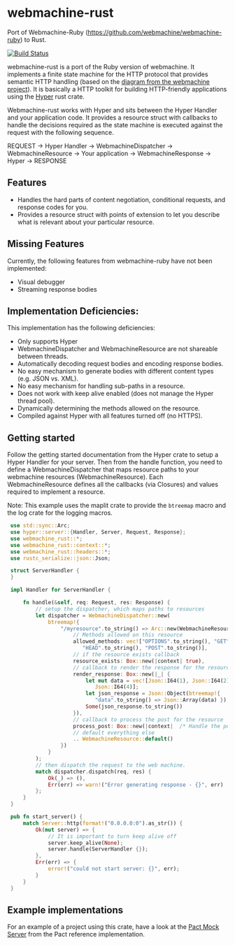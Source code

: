# webmachine-rust

Port of Webmachine-Ruby (https://github.com/webmachine/webmachine-ruby) to Rust.

[![Build Status](https://travis-ci.org/uglyog/webmachine-rust.svg?branch=master)](https://travis-ci.org/uglyog/webmachine-rust)

webmachine-rust is a port of the Ruby version of webmachine. It implements a finite state machine for the HTTP protocol
that provides semantic HTTP handling (based on the [diagram from the webmachine project](https://webmachine.github.io/images/http-headers-status-v3.png)).
It is basically a HTTP toolkit for building HTTP-friendly applications using the [Hyper](https://crates.io/crates/hyper) rust crate.

Webmachine-rust works with Hyper and sits between the Hyper Handler and your application code. It provides a resource struct
with callbacks to handle the decisions required as the state machine is executed against the request with the following sequence.

REQUEST -> Hyper Handler -> WebmachineDispatcher -> WebmachineResource -> Your application -> WebmachineResponse -> Hyper -> RESPONSE

## Features

- Handles the hard parts of content negotiation, conditional requests, and response codes for you.
- Provides a resource struct with points of extension to let you describe what is relevant about your particular resource.

## Missing Features

Currently, the following features from webmachine-ruby have not been implemented:

- Visual debugger
- Streaming response bodies

## Implementation Deficiencies:

This implementation has the following deficiencies:

- Only supports Hyper
- WebmachineDispatcher and WebmachineResource are not shareable between threads.
- Automatically decoding request bodies and encoding response bodies.
- No easy mechanism to generate bodies with different content types (e.g. JSON vs. XML).
- No easy mechanism for handling sub-paths in a resource.
- Does not work with keep alive enabled (does not manage the Hyper thread pool).
- Dynamically determining the methods allowed on the resource.
- Compiled against Hyper with all features turned off (no HTTPS).

## Getting started

Follow the getting started documentation from the Hyper crate to setup a Hyper Handler for your server. Then from the
handle function, you need to define a WebmachineDispatcher that maps resource paths to your webmachine resources (WebmachineResource). Each WebmachineResource defines all the callbacks (via Closures) and values required to implement a
resource.

Note: This example uses the maplit crate to provide the `btreemap` macro and the log crate for the logging macros.

```rust
 use std::sync::Arc;
 use hyper::server::{Handler, Server, Request, Response};
 use webmachine_rust::*;
 use webmachine_rust::context::*;
 use webmachine_rust::headers::*;
 use rustc_serialize::json::Json;

 struct ServerHandler {
 }

 impl Handler for ServerHandler {

     fn handle(&self, req: Request, res: Response) {
         // setup the dispatcher, which maps paths to resources
         let dispatcher = WebmachineDispatcher::new(
             btreemap!{
                 "/myresource".to_string() => Arc::new(WebmachineResource {
                     // Methods allowed on this resource
                     allowed_methods: vec!["OPTIONS".to_string(), "GET".to_string(),
                        "HEAD".to_string(), "POST".to_string()],
                     // if the resource exists callback
                     resource_exists: Box::new(|context| true),
                     // callback to render the response for the resource
                     render_response: Box::new(|_| {
                         let mut data = vec![Json::I64(1), Json::I64(2), Json::I64(3),
                            Json::I64(4)];
                         let json_response = Json::Object(btreemap!{
                            "data".to_string() => Json::Array(data) });
                         Some(json_response.to_string())
                     }),
                     // callback to process the post for the resource
                     process_post: Box::new(|context|  /* Handle the post here */ Ok(true) ),
                     // default everything else
                     .. WebmachineResource::default()
                 })
             }
         );
         // then dispatch the request to the web machine.
         match dispatcher.dispatch(req, res) {
             Ok(_) => (),
             Err(err) => warn!("Error generating response - {}", err)
         };
     }
 }

 pub fn start_server() {
     match Server::http(format!("0.0.0.0:0").as_str()) {
         Ok(mut server) => {
             // It is important to turn keep alive off
             server.keep_alive(None);
             server.handle(ServerHandler {});
         },
         Err(err) => {
             error!("could not start server: {}", err);
         }
     }
 }
```

## Example implementations

For an example of a project using this crate, have a look at the [Pact Mock Server](https://github.com/pact-foundation/pact-reference/tree/master/rust/v1/pact_mock_server_cli) from the Pact reference implementation.
